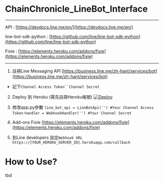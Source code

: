# ChainChronicle_LineBot_Interface
***
API : 
[https://devdocs.line.me/en/](https://devdocs.line.me/en/)

line-bot-sdk-python : 
[https://github.com/line/line-bot-sdk-python](https://github.com/line/line-bot-sdk-python)

Fixie : 
[https://elements.heroku.com/addons/fixie](https://elements.heroku.com/addons/fixie)
***

1. 註冊Line Messaging API
[https://business.line.me/zh-hant/services/bot](https://business.line.me/zh-hant/services/bot)
 - 記下`Channel Access Token``Channel Secret`

2. Deploy 到 Heroku (需先註冊Heroku帳號)
[![Deploy](https://www.herokucdn.com/deploy/button.svg)](https://heroku.com/deploy?template=https://github.com/mong0520/ChainChronicle_LineBot_Interface)

3. 修改app.py參數
`line_bot_api = LineBotApi('') #Your Channel Access Token`
`handler = WebhookHandler('') #Your Channel Secret`

4. Add-ons Fixie
[https://elements.heroku.com/addons/fixie](https://elements.heroku.com/addons/fixie)

5. 到Line developers 設定`Webhook URL`
`https://{YOUR_HEROKU_SERVER_ID}.herokuapp.com/callback`

# How to Use?
tbd
